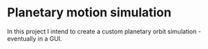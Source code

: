 # Planetary motion simulation

In this project I intend to create a custom planetary orbit simulation - eventually in a GUI.
